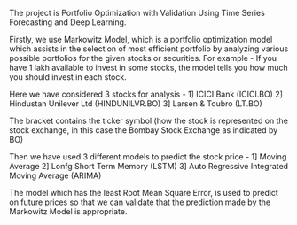 The project is  Portfolio Optimization with Validation Using Time Series Forecasting and Deep Learning.

Firstly, we use Markowitz Model, which is a portfolio optimization model which assists in the selection of most efficient portfolio by analyzing various possible portfolios for the given stocks or securities.
For example - If you have 1 lakh available to invest in some stocks, the model tells you how much you should invest in each stock. 

Here we have considered 3 stocks for analysis - 
1] ICICI Bank (ICICI.BO)
2] Hindustan Unilever Ltd (HINDUNILVR.BO)
3] Larsen & Toubro (LT.BO)

The bracket contains the ticker symbol (how the stock is represented on the stock exchange, in this case the Bombay Stock Exchange as indicated by BO)

Then we have used 3 different models to predict the stock price - 
1] Moving Average 
2] Lonfg Short Term Memory (LSTM)
3] Auto Regressive Integrated Moving Average (ARIMA)

The model which has the least Root Mean Square Error, is used to predict on future prices so that we can validate that the prediction made by the Markowitz Model is appropriate.
